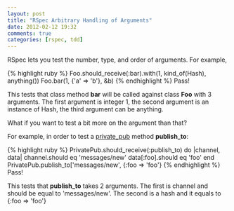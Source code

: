 ```yaml
---
layout: post
title: "RSpec Arbitrary Handling of Arguments"
date: 2012-02-12 19:32
comments: true
categories: [rspec, tdd]
---
```


RSpec lets you test the number, type, and order of arguments.  For example,

{% highlight ruby %}
Foo.should_receive(:bar).with(1, kind_of(Hash), anything())
Foo.bar(1, {'a' => 'b'}, &b)
{% endhighlight %}
Pass!

This tests that class method __bar__ will be called against class __Foo__ with 3 arguments.  The first argument is integer 1,
the second argument is an instance of Hash, the third argument can be anything.

What if you want to test a bit more on the argument than that?

For example, in order to test a [private_pub](https://github.com/ryanb/private_pub) method **publish_to**:

{% highlight ruby %}
PrivatePub.should_receive(:publish_to) do |channel, data|
  channel.should eq 'messages/new'
  data[:foo].should eq 'foo'
end
PrivatePub.publish_to['messages/new', {:foo => 'foo'}
{% endhighlight %}
Pass!

This tests that **publish_to** takes 2 arguments.  The first is channel and should be equal to 'messages/new'.
The second is a hash and it equals to {:foo => 'foo'}
